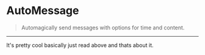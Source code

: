 # AutoMessage
> Automagically send messages with options for time and content.
<hr>

It's pretty cool basically just read above and thats about it.
